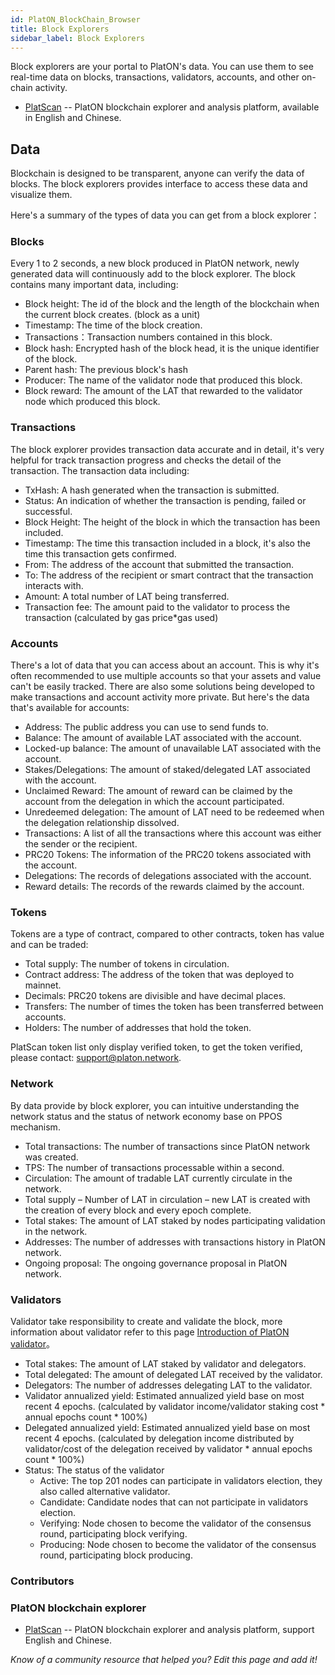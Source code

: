 ```yaml
---
id: PlatON_BlockChain_Browser
title: Block Explorers
sidebar_label: Block Explorers
---
```


Block explorers are your portal to PlatON's data. You can use them to see real-time data on blocks, transactions, validators, accounts, and other on-chain activity.

- [PlatScan](https://scan.platon.network) -- PlatON blockchain explorer and analysis platform, available in English and Chinese.

## Data

Blockchain is designed to be transparent, anyone can verify the data of blocks. The block explorers provides interface to access these data and visualize them.

Here's a summary of the types of data you can get from a block explorer：

### Blocks

Every 1 to 2 seconds, a new block produced in PlatON network, newly generated data will continuously add to the block explorer. The block contains many important data, including:

- Block height: The id of the block and the length of the blockchain when the current block creates. (block as a unit)
- Timestamp: The time of the block creation.
- Transactions：Transaction numbers contained in this block.
- Block hash: Encrypted hash of the block head, it is the unique identifier of the block.
- Parent hash: The previous block's hash
- Producer: The name of the validator node that produced this block.
- Block reward: The amount of the LAT that rewarded to the validator node which produced this block.

### Transactions

The block explorer provides transaction data accurate and in detail, it's very helpful for track transaction progress and checks the detail of the transaction. The transaction data including:

- TxHash: A hash generated when the transaction is submitted.
- Status: An indication of whether the transaction is pending, failed or successful.
- Block Height: The height of the block in which the transaction has been included.
- Timestamp: The time this transaction included in a block, it's also the time this transaction gets confirmed.
- From: The address of the account that submitted the transaction.
- To: The address of the recipient or smart contract that the transaction interacts with.
- Amount: A total number of LAT being transferred.
- Transaction fee: The amount paid to the validator to process the transaction (calculated by gas price*gas used)

### Accounts

There's a lot of data that you can access about an account. This is why it's often recommended to use multiple accounts so that your assets and value can't be easily tracked. There are also some solutions being developed to make transactions and account activity more private. But here's the data that's available for accounts:

- Address: The public address you can use to send funds to.
- Balance: The amount of available LAT associated with the account.
- Locked-up balance: The amount of unavailable LAT associated with the account.
- Stakes/Delegations: The amount of staked/delegated LAT associated with the account.
- Unclaimed Reward: The amount of reward can be claimed by the account from the delegation in which the account participated.
- Unredeemed delegation: The amount of LAT need to be redeemed when the delegation relationship dissolved.
- Transactions: A list of all the transactions where this account was either the sender or the recipient.
- PRC20 Tokens: The information of the PRC20 tokens associated with the account.
- Delegations: The records of delegations associated with the account.
- Reward details: The records of the rewards claimed by the account.

### Tokens

Tokens are a type of contract, compared to other contracts, token has value and can be traded:

- Total supply: The number of tokens in circulation.
- Contract address: The address of the token that was deployed to mainnet.
- Decimals: PRC20 tokens are divisible and have decimal places.
- Transfers: The number of times the token has been transferred between accounts.
- Holders: The number of addresses that hold the token.

PlatScan token list only display verified token, to get the token verified, please contact: [support@platon.network](mailto:support@platon.network).

### Network

By data provide by block explorer, you can intuitive understanding the network status and the status of network economy base on PPOS mechanism.

- Total transactions: The number of transactions since PlatON network was created.
- TPS: The number of transactions processable within a second.
- Circulation: The amount of tradable LAT currently circulate in the network.
- Total supply – Number of LAT in circulation – new LAT is created with the creation of every block and every epoch complete.
- Total stakes: The amount of LAT staked by nodes participating validation in the network.
- Addresses: The number of addresses with transactions history in PlatON network.
- Ongoing proposal: The ongoing governance proposal in PlatON network.

### Validators

Validator take responsibility to create and validate the block, more information about validator refer to this page [Introduction of PlatON validator]()。

- Total stakes: The amount of LAT staked by validator and delegators.
- Total delegated: The amount of delegated LAT received by the validator.
- Delegators: The number of addresses delegating LAT to the validator.
- Validator annualized yield: Estimated annualized yield base on most recent 4 epochs. (calculated by validator income/validator staking cost * annual epochs count * 100%)
- Delegated annualized yield: Estimated annualized yield base on most recent 4 epochs. (calculated by delegation income distributed by validator/cost of the delegation received by validator * annual epochs count * 100%)
- Status: The status of the validator
  - Active: The top 201 nodes can participate in validators election, they also called alternative validator.
  - Candidate: Candidate nodes that can not participate in validators election.
  - Verifying: Node chosen to become the validator of the consensus round, participating block verifying.
  - Producing: Node chosen to become the validator of the consensus round, participating block producing.
  
  

### Contributors

### **PlatON blockchain explorer**

- [PlatScan](https://scan.platon.network) -- PlatON blockchain explorer and analysis platform, support English and Chinese.



*Know of a community resource that helped you? Edit this page and add it!*



